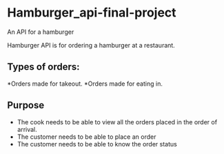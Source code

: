 # Hamburger_api-final-project
An API for a hamburger


Hamburger API is for ordering a hamburger at a restaurant.

## Types of orders:
*Orders made for takeout.
*Orders made for eating in.

## Purpose 
*	The cook needs to be able to view all the orders placed in the order of arrival.
* The customer needs to be able to place an order
* The customer needs to be able to know the order status
